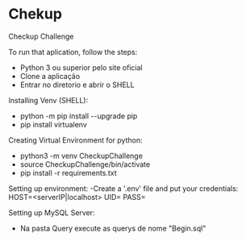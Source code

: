 # Chekup
Checkup Challenge

To run that aplication, follow the steps:
- Python 3 ou superior pelo site oficial
- Clone a aplicação
- Entrar no diretorio e abrir o SHELL

Installing Venv (SHELL):
- python -m pip install --upgrade pip
- pip install virtualenv

Creating Virtual Environment for python:
- python3 -m venv CheckupChallenge
- source CheckupChallenge/bin/activate
- pip install -r requirements.txt

Setting up environment:
-Create a '.env' file and put your credentials:
    HOST=<serverIP|localhost>
    UID=<user>
    PASS=<password>

Setting up MySQL Server:
- Na pasta Query execute as querys de nome "Begin.sql"